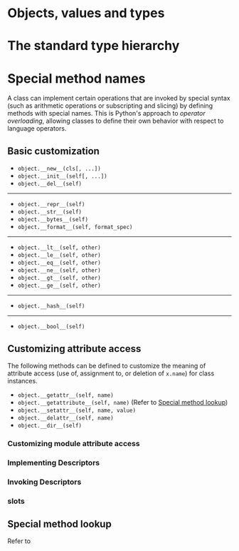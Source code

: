 # Objects, values and types

# The standard type hierarchy

# Special method names

A class can implement certain operations that are invoked by special syntax (such as arithmetic operations or subscripting and slicing) by defining methods with special names. This is Python's approach to *operator overloading*, allowing classes to define their own behavior with respect to language operators.

## Basic customization

- `object.__new__(cls[, ...])`
- `object.__init__(self[, ...])`
- `object.__del__(self)`

---

- `object.__repr__(self)`
- `object.__str__(self)`
- `object.__bytes__(self)`
- `object.__format__(self, format_spec)`

---

- `object.__lt__(self, other)`
- `object.__le__(self, other)`
- `object.__eq__(self, other)`
- `object.__ne__(self, other)`
- `object.__gt__(self, other)`
- `object.__ge__(self, other)`

---

- `object.__hash__(self)`

---

- `object.__bool__(self)`

## Customizing attribute access

The following methods can be defined to customize the meaning of attribute access (use of, assignment to, or deletion of `x.name`) for class instances.

- `object.__getattr__(self, name)`
- `object.__getattribute__(self, name)` (Refer to [Special method lookup](special_method_lookup.md))
- `object.__setattr__(self, name, value)`
- `object.__delattr__(self, name)`
- `object.__dir__(self)`

### Customizing module attribute access

### Implementing Descriptors

### Invoking Descriptors

### __slots__

## Special method lookup

Refer to []()
